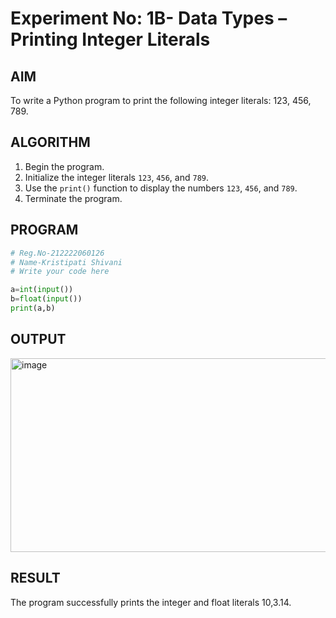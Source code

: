 # Experiment No: 1B- Data Types – Printing Integer Literals

## AIM  
To write a Python program to print the following integer literals: 123, 456, 789.

## ALGORITHM  
1. Begin the program.  
2. Initialize the integer literals `123`, `456`, and `789`.  
3. Use the `print()` function to display the numbers `123`, `456`, and `789`.  
4. Terminate the program.

## PROGRAM
```python
# Reg.No-212222060126
# Name-Kristipati Shivani
# Write your code here

a=int(input())
b=float(input())
print(a,b)

```
## OUTPUT
<img width="1170" height="310" alt="image" src="https://github.com/user-attachments/assets/9491ed09-2e71-4364-a13b-f054e7faa892" />

## RESULT
The program successfully prints the integer and float literals 10,3.14.
